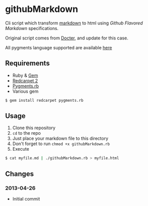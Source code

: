 # githubMarkdown

Cli script which transform [markdown](http://daringfireball.net/projects/markdown/syntax) to html using *Github Flavored Markdown* specifications.

Original script comes from [Docter](https://github.com/alampros/Docter), and update for this case.

All pygments language supported are available [here](http://pygments.org/languages/)

## Requirements

* Ruby & [Gem](http://rubygems.org/)
* [Redcarpet 2](https://github.com/vmg/redcarpet)
* [Pygments.rb](https://github.com/tmm1/pygments.rb)
* Various gem

```bash
$ gem install redcarpet pygments.rb
```

## Usage

1. Clone this repository
2. ```cd``` to the repo
3. Just place your markdown file to this directory
4. Don't forget to run ```chmod +x githubMarkdown.rb```
5. Execute

```bash
$ cat myfile.md | ./githubMarkdown.rb > myfile.html
```

## Changes

### 2013-04-26

* Initial commit 